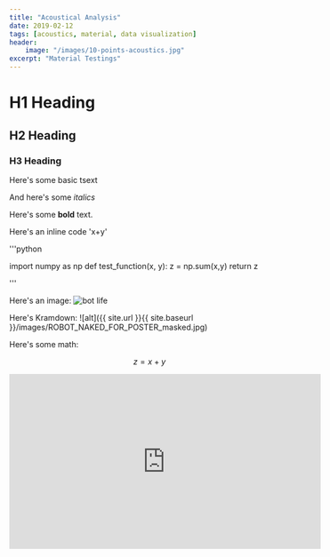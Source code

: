 ```yaml
---
title: "Acoustical Analysis"
date: 2019-02-12
tags: [acoustics, material, data visualization]
header:
    image: "/images/10-points-acoustics.jpg"
excerpt: "Material Testings"
---
```


# H1 Heading

## H2 Heading

### H3 Heading

Here's some basic tsext

And here's some *italics*

Here's some **bold** text.

Here's an inline code 'x+y'

'''python

import numpy as np
def test_function(x, y):
    z = np.sum(x,y)
    return z

'''

Here's an image:
<img src="{{ site.url }}{{ site.baseurl }}/images/ROBOT_NAKED_FOR_POSTER_masked.jpg" alt="bot life">

Here's Kramdown:
![alt]({{ site.url }}{{ site.baseurl }}/images/ROBOT_NAKED_FOR_POSTER_masked.jpg)

Here's some math:

$$z = x + y$$

<iframe width="560" height="315" src="https://www.youtube.com/embed/dHHmUF9gs70" frameborder="0" allowfullscreen></iframe>

